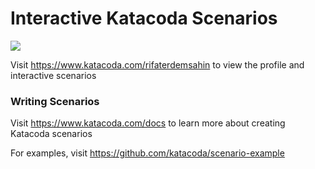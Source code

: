 # Interactive Katacoda Scenarios

[![](http://shields.katacoda.com/katacoda/rifaterdemsahin/count.svg)](https://www.katacoda.com/rifaterdemsahin "Get your profile on Katacoda.com")

Visit https://www.katacoda.com/rifaterdemsahin to view the profile and interactive scenarios

### Writing Scenarios
Visit https://www.katacoda.com/docs to learn more about creating Katacoda scenarios

For examples, visit https://github.com/katacoda/scenario-example

